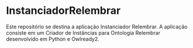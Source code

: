 # InstanciadorRelembrar

Este repositório se destina a aplicação Instanciador Relembrar. A aplicação consiste em um Criador de Instâncias para Ontologia Relembrar desenvolvido em Python e Owlready2. 

